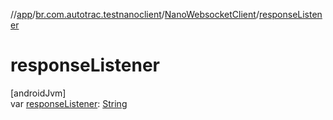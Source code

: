 //[app](../../../index.md)/[br.com.autotrac.testnanoclient](../index.md)/[NanoWebsocketClient](index.md)/[responseListener](response-listener.md)

# responseListener

[androidJvm]\
var [responseListener](response-listener.md): [String](https://kotlinlang.org/api/latest/jvm/stdlib/kotlin/-string/index.html)
